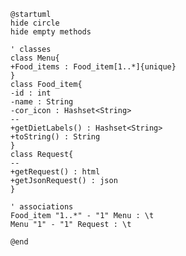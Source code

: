 ﻿```plantuml
@startuml
hide circle
hide empty methods

' classes
class Menu{
+Food_items : Food_item[1..*]{unique}
}
class Food_item{
-id : int
-name : String
-cor_icon : Hashset<String>
--
+getDietLabels() : Hashset<String> 
+toString() : String
}
class Request{
--
+getRequest() : html
+getJsonRequest() : json
}

' associations
Food_item "1..*" - "1" Menu : \t
Menu "1" - "1" Request : \t

@end
```